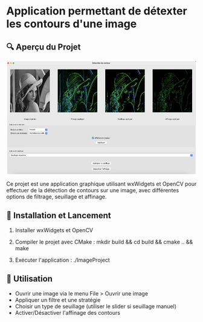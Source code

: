 # Application permettant de détexter les contours d'une image


## 🔍 Aperçu du Projet

<p align="center">
  <img src="data/app.png" alt="image de l'app" width="500" height="300">
</p>

Ce projet est une application graphique utilisant wxWidgets et OpenCV pour effectuer de la détection de contours sur une image, avec différentes options de filtrage, seuillage et affinage.


## 🔄 Installation et Lancement

1. Installer wxWidgets et OpenCV

2. Compiler le projet avec CMake : 
    mkdir build && cd build && cmake .. && make

3. Exécuter l'application :
    ./ImageProject


## 🚀 Utilisation

- Ouvrir une image via le menu File > Ouvrir une image
- Appliquer un filtre et une stratégie
- Choisir un type de seuillage (utiliser le slider si seuillage manuel)
- Activer/Désactiver l'affinage des contours



